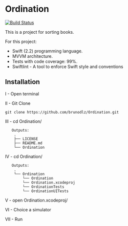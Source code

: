 # Ordination

[![Build Status](https://travis-ci.org/brunodlz/Ordination.svg?branch=master)](https://travis-ci.org/brunodlz/Ordination)

This is a project for sorting books.

For this project: 
* Swift (2.2) programming language.
* MVVM architecture.
* Tests with code coverage: 99%.
* Swiftlint - A tool to enforce Swift style and conventions

## Installation

I - Open terminal

II - Git Clone
```
git clone https://github.com/brunodlz/Ordination.git
```

III - cd Ordination/
```
   Outputs:
    .
    ├── LICENSE
    ├── README.md
    └── Ordination
```

IV - cd Ordination/
```
   Outputs:
    .
    └── Ordination
        └── Ordination
        └── Ordination.xcodeproj
        └── OrdinationTests
        └── OrdinationUITests
```
V   - open Ordination.xcodeproj/

VI  - Choice a simulator

VII - Run
